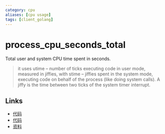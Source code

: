 ```yaml
---
category: cpu
aliases: [cpu usage]
tags: [client_golang]
---
```

# process_cpu_seconds_total

Total user and system CPU time spent in seconds.

> it uses utime – number of ticks executing code in user mode, measured in jiffies, with stime – jiffies spent in the system mode, executing code on behalf of the process (like doing system calls). A jiffy is the time between two ticks of the system timer interrupt. 

## Links

- [代码](https://github.com/prometheus/client_golang/blob/master/prometheus/process_collector.go#L29)
- [代码](https://github.com/prometheus/client_golang/blob/master/prometheus/process_collector_other.go#L41)
- [资料](https://povilasv.me/prometheus-go-metrics/#)